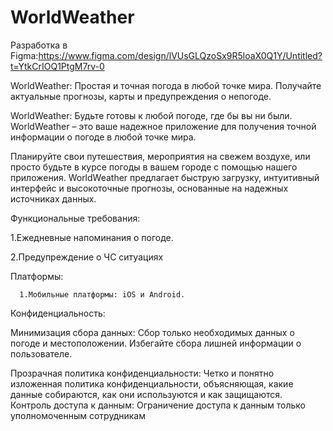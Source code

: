 # WorldWeather
Разработка в Figma:https://www.figma.com/design/lVUsGLQzoSx9R5loaX0Q1Y/Untitled?t=YtkCrIOQ1PtgM7rv-0

WorldWeather: Простая и точная погода в любой точке мира. Получайте актуальные прогнозы, карты и предупреждения о непогоде.

WorldWeather: Будьте готовы к любой погоде, где бы вы ни были. WorldWeather – это ваше надежное приложение для получения точной информации о погоде в любой точке мира. 

Планируйте свои путешествия, мероприятия на свежем воздухе, или просто будьте в курсе погоды в вашем городе с помощью нашего приложения. 
WorldWeather предлагает быструю загрузку, интуитивный интерфейс и высокоточные прогнозы, основанные на надежных источниках данных.

Функциональные требования:

      
1.Ежедневные напоминания о погоде.

      
2.Предупреждение о ЧС ситуациях

Платформы:

      1.Мобильные платформы: iOS и Android.

Конфиденциальность:
      
Минимизация сбора данных: Сбор только необходимых данных о погоде и местоположении. Избегайте сбора лишней информации о пользователе.

Прозрачная политика конфиденциальности: Четко и понятно изложенная политика конфиденциальности, объясняющая, какие данные собираются, как они используются и как защищаются.
     Контроль доступа к данным: Ограничение доступа к данным только уполномоченным сотрудникам
